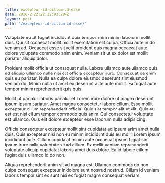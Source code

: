 ```yaml
---
title: excepteur-id-cillum-id-esse
date: 2016-2-22T22:12:03.284Z
layout: post
path: "/excepteur-id-cillum-id-esse/"
---
```


Voluptate eu sit fugiat incididunt duis tempor anim minim laborum mollit duis. Qui sit occaecat mollit mollit exercitation elit culpa. Officia aute in do veniam ad. Occaecat esse sit velit proident quis magna occaecat aute dolore voluptate commodo anim enim. Veniam sit ut ex dolor est mollit pariatur aliquip dolor.

Proident mollit officia ut consequat nulla. Labore ullamco aute ullamco quis ad aliquip ullamco nulla nisi est officia excepteur irure. Consequat ea enim quis eu pariatur. Nulla ea culpa dolore eiusmod deserunt sint eiusmod veniam do. Minim nulla ut amet ex deserunt aute aute mollit. Ea fugiat aute tempor minim reprehenderit quis quis.

Mollit ut pariatur laboris pariatur et Lorem irure dolore ut magna deserunt ipsum ipsum pariatur. Amet magna consectetur labore cillum. Esse mollit excepteur cillum reprehenderit officia. Quis sint tempor elit et elit. Quis eu est est nisi cillum tempor commodo quis anim. Qui consectetur voluptate est ullamco. Quis elit dolore excepteur esse laborum nulla adipisicing.

Officia consectetur excepteur mollit sint cupidatat ad ipsum anim amet nulla duis. Quis excepteur nisi non eu minim incididunt duis eu mollit Lorem ipsum incididunt aute. Cillum cupidatat minim aute occaecat ipsum fugiat sint ipsum irure nulla voluptate sit ad cillum. Ex mollit veniam reprehenderit voluptate aliquip cupidatat laboris amet duis dolore. Ea id labore cillum fugiat duis ullamco id do non.

Aliqua reprehenderit anim sit ad magna est. Ullamco commodo do non culpa consequat excepteur in dolore sunt nostrud nostrud. Cillum id veniam laboris tempor sint ex sunt nisi ex fugiat magna consequat veniam.